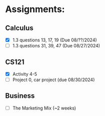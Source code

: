# Assignments:
## Calculus
- [x] 1.3 questions 13, 17, 19 (Due 08/??/2024)
- [ ] 1.3 questions 31, 39, 47 (Due 08/27/2024)
## CS121
- [x] Activity 4-5
- [ ] Project 0, car project (due 08/30/2024)
## Business
- [ ] The Marketing Mix (~2 weeks)